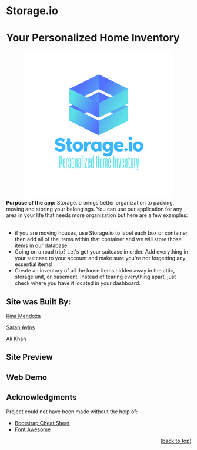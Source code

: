 # Storage.io

# Your Personalized Home Inventory

<div id="header" align="center">
  <img src="static/img/logo.png" width="400"/>
</div>
<strong>Purpose of the app:</strong> Storage.io brings better organization to packing, moving and storing your belongings. You can use our application for any area in your life that needs more organization but here are a few examples: <br><br>
<ul>
<li>
 if you are moving houses, use Storage.io to label each box or container, then add all of the items within that container and we will store those items in our database.
 </li>
 <li>Going on a road trip? Let's get your suitcase in order. Add everything in your suitcase to your account and make sure you're not forgetting any essential items!</li>
 <li>Create an inventory of all the loose items hidden away in the attic, storage unit, or basement. Instead of tearing everything apart, just check where you have it located in your dashboard.</li>
 </ul>

<!-- AUTHORS-->

## Site was Built By:

<a href="https://github.com/mendo94">Rina Mendoza</a>

<a href="https://github.com/vollmetal">Sarah Avins</a>

<a href="https://github.com/iamAlitkhan">Ali Khan</a>

<!-- SITE PREVIEW -->

## Site Preview

<!-- Web Demo -->

## Web Demo

<!-- ACKNOWLEDGMENTS -->

## Acknowledgments

Project could not have been made without the help of:

- [Bootstrap Cheat Sheet](https://hackerthemes.com/bootstrap-cheatsheet/)
- [Font Awesome](https://fontawesome.com)

<p align="right">(<a href="#top">back to top</a>)</p>
